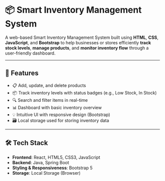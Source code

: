 # 📦 Smart Inventory Management System

A web-based Smart Inventory Management System built using **HTML**, **CSS**, **JavaScript**, and **Bootstrap** to help businesses or stores efficiently **track stock levels**, **manage products**, and **monitor inventory flow** through a user-friendly dashboard.

---

## 🚀 Features

- 📋 Add, update, and delete products  
- 📦 Track inventory levels with status badges (e.g., Low Stock, In Stock)  
- 🔍 Search and filter items in real-time  
- 📊 Dashboard with basic inventory overview  
- 💡 Intuitive UI with responsive design (Bootstrap)  
- 🗃️ Local storage used for storing inventory data  

---

## 🛠️ Tech Stack

- **Frontend**: React, HTML5, CSS3, JavaScript
- **Backend**: Java, Spring Boot  
- **Styling & Responsiveness**: Bootstrap 5  
- **Storage**: Local Storage (Browser)

